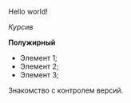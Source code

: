Hello world!

*Курсив*

**Полужирный**

* Элемент 1;
* Элемент 2;
* Элемент 3;

Знакомство с контролем версий.